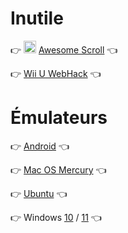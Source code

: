 # Inutile

👉 <img src="https://raw.githubusercontent.com/N0ub4x/Multage/main/Images/Logo/Awesome%20Scroll.ico" height="20" width="20" /> [Awesome Scroll](https://n0ub4x.github.io/Multage/Inutile/Awesome%20Scroll/) 👈

👉 [Wii U WebHack](https://n0ub4x.github.io/Multage/Inutile/WiiU/) 👈


# Émulateurs

👉 [Android](https://android.blueedge.me/) 👈

👉 [Mac OS Mercury](https://n0ub4x.github.io/Multage/Emulateur/Mac%20OS/) 👈

👉 [Ubuntu](https://www.onworks.net/os-distributions/ubuntu-based/free-ubuntu-online-version-20) 👈

👉 Windows [10](https://mindows.netlify.app/) / [11](https://win11.blueedge.me/) 👈
